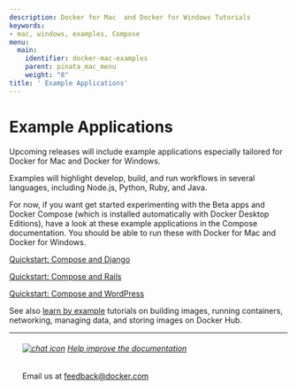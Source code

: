```yaml
---
description: Docker for Mac  and Docker for Windows Tutorials
keywords:
- mac, windows, examples, Compose
menu:
  main:
    identifier: docker-mac-examples
    parent: pinata_mac_menu
    weight: "8"
title: ' Example Applications'
---
```


#  Example Applications

Upcoming releases will include example applications especially tailored for Docker for Mac and Docker for Windows.

Examples will highlight develop, build, and run workflows in several languages, including Node.js, Python, Ruby, and Java.

For now, if you want get started experimenting with the Beta apps and Docker Compose (which is installed automatically with Docker Desktop Editions), have a look at these example applications in the Compose documentation. You should be able to run these with Docker for Mac and Docker for Windows.

<a href=https://docs.docker.com/compose/django/ target="_blank">Quickstart: Compose and Django</a>

<a href=https://docs.docker.com/compose/rails/ target="_blank">Quickstart: Compose and Rails</a>

<a href=https://docs.docker.com/compose/wordpress/ target="_blank">Quickstart: Compose and WordPress</a>

See also [learn by example](/engine/tutorials/index.md) tutorials on building images, running containers, networking, managing data, and storing images on Docker Hub.

<hr style="color:#99CC99" />
<ul class="media">
	<div class="media_content">
	<div data-mh="mh_docker_projects">
	<h6> <a href="mailto:feedback@docker.com?subject=Docker%20Feedback"><img src="../../images/chat.png" alt="chat icon"></a> <a href="mailto:feedback@docker.com?subject=Docker%20Feedback">Help improve the documentation</a></h3>
		<p>
    Email us at <a href="mailto:feedback@docker.com?subject=Docker%20Feedback">feedback@docker.com</a>
    </p>
	</div>
	</div>
